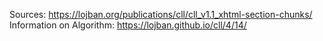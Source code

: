 Sources:
https://lojban.org/publications/cll/cll_v1.1_xhtml-section-chunks/
Information on Algorithm: https://lojban.github.io/cll/4/14/
